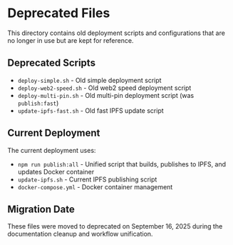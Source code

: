 # Deprecated Files

This directory contains old deployment scripts and configurations that are no longer in use but are kept for reference.

## Deprecated Scripts

- `deploy-simple.sh` - Old simple deployment script
- `deploy-web2-speed.sh` - Old web2 speed deployment script  
- `deploy-multi-pin.sh` - Old multi-pin deployment script (was `publish:fast`)
- `update-ipfs-fast.sh` - Old fast IPFS update script

## Current Deployment

The current deployment uses:
- `npm run publish:all` - Unified script that builds, publishes to IPFS, and updates Docker container
- `update-ipfs.sh` - Current IPFS publishing script
- `docker-compose.yml` - Docker container management

## Migration Date
These files were moved to deprecated on September 16, 2025 during the documentation cleanup and workflow unification.